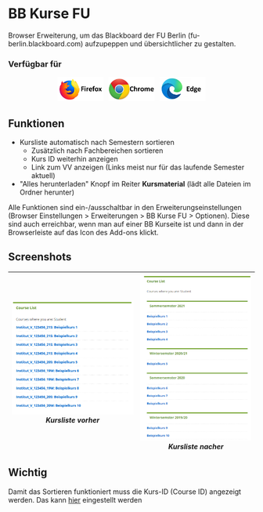 # BB Kurse FU

Browser Erweiterung, um das Blackboard der FU Berlin (fu-berlin.blackboard.com) aufzupeppen und übersichtlicher zu gestalten.

### Verfügbar für

<p align="center">
<a href="https://addons.mozilla.org/de/firefox/addon/bb-kurse-fu/" target="_blank"><img src="img/firefox-store.png" height="50px"></a>
&nbsp;
<a href="https://chrome.google.com/webstore/detail/bb-kurse-fu/cnkoppbknlodhjhlecdhibpfkbmljmfk" target="_blank"><img src="img/chrome-store.png" 
height="50px"></a>
&nbsp;
<a href="https://chrome.google.com/webstore/detail/bb-kurse-fu/cnkoppbknlodhjhlecdhibpfkbmljmfk" target="_blank"><img src="img/edge-store.png" height="50px"></a>
</p>


## Funktionen
* Kursliste automatisch nach Semestern sortieren
    * Zusätzlich nach Fachbereichen sortieren
    * Kurs ID weiterhin anzeigen
    * Link zum VV anzeigen (Links meist nur für das laufende Semester aktuell)
* "Alles herunterladen" Knopf im Reiter __Kursmaterial__ (lädt alle Dateien im Ordner herunter)

Alle Funktionen sind ein-/ausschaltbar in den Erweiterungseinstellungen (Browser Einstellungen > Erweiterungen > BB Kurse FU > Optionen). Diese sind auch erreichbar, wenn man auf einer BB Kurseite ist und dann in der Browserleiste auf das Icon des Add-ons klickt.

## Screenshots
| ![vorher Bild](img/vorher.png)*Kursliste vorher* | ![nacher Bild](img/nachher2.png)*Kursliste nacher* |
| :-: | :-:|


## Wichtig

Damit das Sortieren funktioniert muss die Kurs-ID (Course ID) angezeigt werden. Das kann [hier](https://fu-berlin.blackboard.com/webapps/portal/execute/tabs/tabAction?tab_tab_group_id=_2_1&forwardUrl=edit_module%2F_183_1%2Fbbcourseorg%3Fcmd%3Dedit&recallUrl=) eingestellt werden
